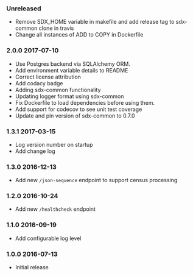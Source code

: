 ### Unreleased
  - Remove SDX_HOME variable in makefile and add release tag to sdx-common clone in travis
  - Change all instances of ADD to COPY in Dockerfile

### 2.0.0 2017-07-10
  - Use Postgres backend via SQLAlchemy ORM.
  - Add environment variable details to README
  - Correct license attribution
  - Add codacy badge
  - Adding sdx-common functionality
  - Updating logger format using sdx-common
  - Fix Dockerfile to load dependencies before using them.
  - Add support for codecov to see unit test coverage
  - Update and pin version of sdx-common to 0.7.0

### 1.3.1 2017-03-15
  - Log version number on startup
  - Add change log

### 1.3.0 2016-12-13
  - Add new `/json-sequence` endpoint to support census processing

### 1.2.0 2016-10-24
  - Add new `/healthcheck` endpoint

### 1.1.0 2016-09-19
  - Add configurable log level

### 1.0.0 2016-07-13
  - Initial release
